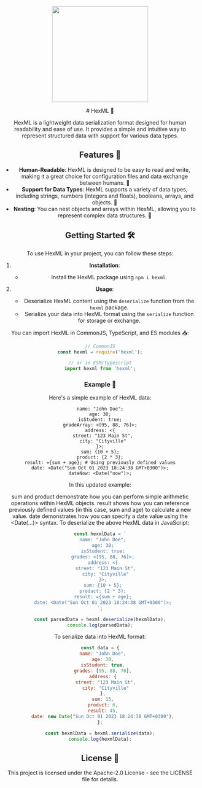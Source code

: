 <p align="center">
  <img width="250" src="https://github.com/MegalithOffical/hexml/blob/main/images/hexml-logo-nobackground.png">
</p>

<center># HexML 📜<center>

HexML is a lightweight data serialization format designed for human readability and ease of use. It provides a simple and intuitive way to represent structured data with support for various data types.

## Features 🚀

- **Human-Readable**: HexML is designed to be easy to read and write, making it a great choice for configuration files and data exchange between humans. 📖
- **Support for Data Types**: HexML supports a variety of data types, including strings, numbers (integers and floats), booleans, arrays, and objects. 💪
- **Nesting**: You can nest objects and arrays within HexML, allowing you to represent complex data structures. 🎁

## Getting Started 🛠️

To use HexML in your project, you can follow these steps:

1. **Installation**:
   - Install the HexML package using `npm i hexml`.

2. **Usage**:
   - Deserialize HexML content using the `deserialize` function from the `hexml` package.
   - Serialize your data into HexML format using the `serialize` function for storage or exchange.

You can import HexML in CommonJS, TypeScript, and ES modules 📥:
```javascript 
// CommonJS
const hexml = require('hexml');

// or in ESM/Typescript
import hexml from 'hexml';
```

### Example 📝

Here's a simple example of HexML data:

```hexml
name: "John Doe";
age: 30;
isStudent: true;
gradeArray: <[95, 88, 76]>;
address: <{
  street: "123 Main St",
  city: "Cityville"
}>;
sum: {10 + 5};
product: {2 * 3};
result: ={sum + age}; # Using previously defined values
date: <Date("Sun Oct 01 2023 18:24:38 GMT+0300")>;
dateNow: <Date("now")>;

```
In this updated example:

sum and product demonstrate how you can perform simple arithmetic operations within HexML objects.
result shows how you can reference previously defined values (in this case, sum and age) to calculate a new value.
date demonstrates how you can specify a date value using the <Date(...)> syntax.
To deserialize the above HexML data in JavaScript:

```javascript
const hexmlData = `
  name: "John Doe";
  age: 30;
  isStudent: true;
  grades: <[95, 88, 76]>;
  address: <{
    street: "123 Main St",
    city: "Cityville"
  }>;
  sum: {10 + 5};
  product: {2 * 3};
  result: ={sum + age};
  date: <Date("Sun Oct 01 2023 18:24:38 GMT+0300")>;
`;

const parsedData = hexml.deserialize(hexmlData);
console.log(parsedData);
```
To serialize data into HexML format:

```javascript
const data = {
  name: "John Doe",
  age: 30,
  isStudent: true,
  grades: [95, 88, 76],
  address: {
    street: "123 Main St",
    city: "Cityville"
  },
  sum: 15,
  product: 6,
  result: 45,
  date: new Date("Sun Oct 01 2023 18:24:38 GMT+0300"),
};

const hexmlData = hexml.serialize(data);
console.log(hexmlData);
```

## License 📜
This project is licensed under the Apache-2.0 License - see the LICENSE file for details.
